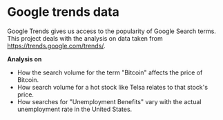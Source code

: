 # Google trends data
  Google Trends gives us access to the popularity of Google Search terms. This project deals with the analysis on data taken from https://trends.google.com/trends/.

**Analysis on**
  - How the search volume for the term "Bitcoin" affects the price of Bitcoin.
  - How search volume for a hot stock like Telsa relates to that stock's price.
  - How searches for "Unemployment Benefits" vary with the actual unemployment rate in the United States.
